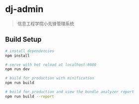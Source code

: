 <!--
 * @Description: In User Settings Edit
 * @Author: your name
 * @Date: 2019-10-12 16:01:00
 * @LastEditTime: 2019-10-12 16:02:25
 * @LastEditors: Please set LastEditors
 -->

# dj-admin

> 信息工程学院小先锋管理系统

## Build Setup

```bash
# install dependencies
npm install

# serve with hot reload at localhost:8080
npm run dev

# build for production with minification
npm run build

# build for production and view the bundle analyzer report
npm run build --report
```
